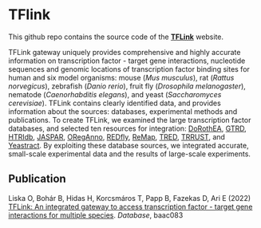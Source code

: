 # TFlink

This github repo contains the source code of the [**TFLink**](https://tflink.net/) website. 

TFLink gateway uniquely provides comprehensive and highly accurate information on transcription factor - target gene interactions, nucleotide sequences and genomic locations of transcription factor binding sites for human and six model organisms: mouse (*Mus musculus*), rat (*Rattus norvegicus*), zebrafish (*Danio rerio*), fruit fly (*Drosophila melanogaster*), nematode (*Caenorhabditis elegans*), and yeast (*Saccharomyces cerevisiae*). TFLink contains clearly identified data, and provides information about the sources: databases, experimental methods and publications. To create TFLink, we examined the large transcription factor databases, and selected ten resources for integration: [DoRothEA](https://saezlab.github.io/dorothea/), [GTRD](http://gtrd.biouml.org/), [HTRIdb](https://bmcgenomics.biomedcentral.com/articles/10.1186/1471-2164-13-405), [JASPAR](http://jaspar.genereg.net/), [ORegAnno](http://www.oreganno.org/), [REDfly](http://redfly.ccr.buffalo.edu/), [ReMap](http://remap.univ-amu.fr/), [TRED](http://rulai.cshl.edu/cgi-bin/TRED/tred.cgi?process=home), [TRRUST](https://www.grnpedia.org/trrust/), and [Yeastract](http://www.yeastract.com/). By exploiting these database sources, we integrated accurate, small-scale experimental data and the results of large-scale experiments.

## Publication
Liska O, Bohár B, Hidas H, Korcsmáros T, Papp B, Fazekas D, Ari E (2022) [TFLink: An integrated gateway to access transcription factor - target gene interactions for multiple species](https://doi.org/10.1093/database/baac083). *Database*, baac083
